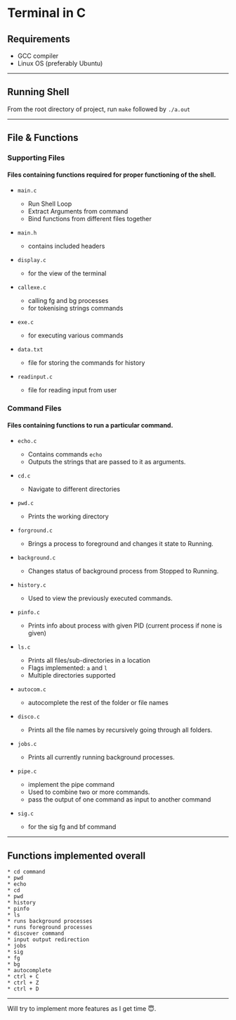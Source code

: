 # Terminal in C



## Requirements

- GCC compiler
- Linux OS (preferably Ubuntu)
---

## Running Shell

From the root directory of project, run `make` followed by `./a.out`

---
## File & Functions

### Supporting Files

#### Files containing functions required for proper functioning of the shell.

- `main.c`

  - Run Shell Loop
  - Extract Arguments from command
  - Bind functions from different files together

- `main.h`

  - contains included headers 

- `display.c`

  - for the view of the terminal

- `callexe.c`

  - calling fg and bg processes
  - for tokenising strings commands

- `exe.c`

  - for executing various commands

- `data.txt`

  - file for storing the commands for history

- `readinput.c`

  - file for reading input from user


### Command Files

#### Files containing functions to run a particular command.

- `echo.c`

  - Contains commands `echo`
  - Outputs the strings that are passed to it as arguments.
    

- `cd.c`

  - Navigate to different directories

- `pwd.c`

  - Prints the working directory

- `forground.c`

  - Brings a process to foreground and changes it state to Running.

- `background.c`

  - Changes status of background process from Stopped to Running.

- `history.c`

  - Used to view the previously executed commands.

- `pinfo.c`

  - Prints info about process with given PID (current process if none is given)


- `ls.c`

  - Prints all files/sub-directories in a location
  - Flags implemented: `a` and `l`
  - Multiple directories supported


- `autocom.c`

  - autocomplete the rest of the folder or file names

- `disco.c`

  - Prints all the file names by recursively going through all folders.

- `jobs.c`

  - Prints all currently running background processes.


- `pipe.c`

  - implement the pipe command
  - Used to combine two or more commands.
  - pass the output of one command  as input to another command


- `sig.c`

  - for the sig fg and bf command
---

## Functions implemented overall

    * cd command
    * pwd
    * echo
    * cd  
    * pwd
    * history
    * pinfo
    * ls
    * runs background processes
    * runs foreground processes
    * discover command
    * input output redirection
    * jobs 
    * sig
    * fg 
    * bg
    * autocomplete
    * ctrl + C
    * ctrl + Z
    * ctrl + D

---

Will try to implement more features as I get time 😇.